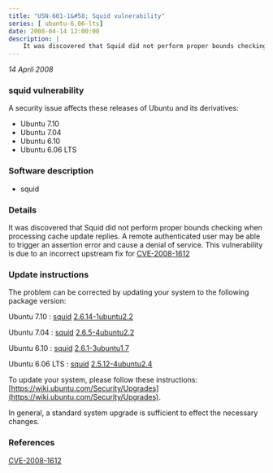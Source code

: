 ```yaml
---
title: "USN-601-1&#58; Squid vulnerability"
series: [ ubuntu-6.06-lts]
date: 2008-04-14 12:00:00
description: |
    It was discovered that Squid did not perform proper bounds checking when processing cache update replies. A remote authenticated user may be able to trigger an assertion error and cause a denial of service. This vulnerability is due to an incorrect upstream fix for [CVE-2008-1612](http://people.ubuntu.com/~ubuntu-security/cve/CVE-2007-6239">CVE-2007-6239</a>. (<a href="http://people.ubuntu.com/~ubuntu-security/cve/CVE-2008-1612)) 
--- 
```

 
 

*14 April 2008*

### squid vulnerability

A security issue affects these releases of Ubuntu and its derivatives:

* Ubuntu 7.10
* Ubuntu 7.04
* Ubuntu 6.10
* Ubuntu 6.06 LTS

### Software description

* squid 

### Details

It was discovered that Squid did not perform proper bounds checking when processing cache update replies. A remote authenticated user may be able to trigger an assertion error and cause a denial of service. This vulnerability is due to an incorrect upstream fix for [CVE-2008-1612](http://people.ubuntu.com/~ubuntu-security/cve/CVE-2007-6239">CVE-2007-6239</a>. (<a href="http://people.ubuntu.com/~ubuntu-security/cve/CVE-2008-1612)) 

### Update instructions

The problem can be corrected by updating your system to the following package version:

Ubuntu 7.10
 : [squid](https://launchpad.net/ubuntu/+source/squid) <span> [2.6.14-1ubuntu2.2](https://launchpad.net/ubuntu/+source/squid/2.6.14-1ubuntu2.2) </span> 

Ubuntu 7.04
 : [squid](https://launchpad.net/ubuntu/+source/squid) <span> [2.6.5-4ubuntu2.2](https://launchpad.net/ubuntu/+source/squid/2.6.5-4ubuntu2.2) </span> 

Ubuntu 6.10
 : [squid](https://launchpad.net/ubuntu/+source/squid) <span> [2.6.1-3ubuntu1.7](https://launchpad.net/ubuntu/+source/squid/2.6.1-3ubuntu1.7) </span> 

Ubuntu 6.06 LTS
 : [squid](https://launchpad.net/ubuntu/+source/squid) <span> [2.5.12-4ubuntu2.4](https://launchpad.net/ubuntu/+source/squid/2.5.12-4ubuntu2.4) </span> 

To update your system, please follow these instructions: [https://wiki.ubuntu.com/Security/Upgrades](https://wiki.ubuntu.com/Security/Upgrades).

In general, a standard system upgrade is sufficient to effect the necessary changes. 

### References

 
 [CVE-2008-1612](http://people.ubuntu.com/~ubuntu-security/cve/CVE-2008-1612)
 

